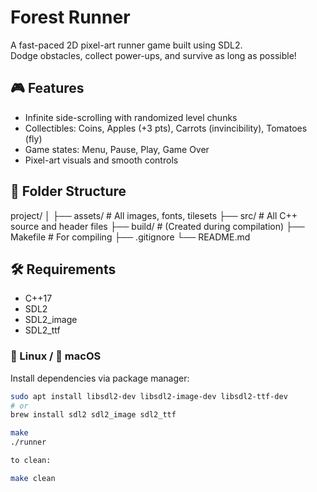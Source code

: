 # Forest Runner

A fast-paced 2D pixel-art runner game built using SDL2.  
Dodge obstacles, collect power-ups, and survive as long as possible!

## 🎮 Features

- Infinite side-scrolling with randomized level chunks
- Collectibles: Coins, Apples (+3 pts), Carrots (invincibility), Tomatoes (fly)
- Game states: Menu, Pause, Play, Game Over
- Pixel-art visuals and smooth controls

## 📁 Folder Structure

project/
│
├── assets/ # All images, fonts, tilesets
├── src/ # All C++ source and header files
├── build/ # (Created during compilation)
├── Makefile # For compiling
├── .gitignore
└── README.md


## 🛠️ Requirements

- C++17
- SDL2
- SDL2_image
- SDL2_ttf

### 🐧 Linux / 🧰 macOS

Install dependencies via package manager:
```bash
sudo apt install libsdl2-dev libsdl2-image-dev libsdl2-ttf-dev
# or
brew install sdl2 sdl2_image sdl2_ttf

make
./runner

to clean:

make clean
